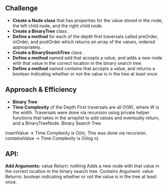 ## Challenge

- **Create a Node class** that has properties for the value stored in the node, the left child node, and the right child node.
- **Create a BinaryTree** class .
- **Define a method** for each of the depth first traversals called preOrder, inOrder, and postOrder which returns an array of the values, ordered appropriately.
- **Create a BinarySearchTree** class .
- **Define a method** named add that accepts a value, and adds a new node with that value in the correct location in the binary search tree.
- **Define a method** named contains that accepts a value, and returns a boolean indicating whether or not the value is in the tree at least once.



## Approach & Efficiency

- **Binary Tree**
- **Time Complexity** of the Depth First traversals are all O(W), where W is the width. Traversals were done via recursion using private helper functions that takes in the arraylist to add values and eventually return, and a BinaryTreeNode. Binary Search Tree

insertValue -> Time Complexity is O(n), This was done via recursion. containsValue -> Time Complexity is O(log n).



## API:
**Add Arguments:** value Return: nothing Adds a new node with that value in the correct location in the binary search tree. Contains Argument: value Returns: boolean indicating whether or not the value is in the tree at least once.
